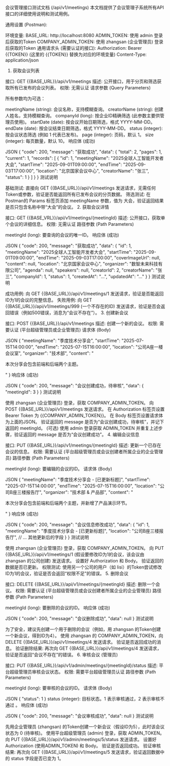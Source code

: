 会议管理接口测试文档 (/api/v1/meetings)
本文档提供了会议管理子系统所有API接口的详细使用说明和测试用例。

通用设置 (Postman):

环境变量:
BASE_URL: http://localhost:8080
ADMIN_TOKEN: 使用 admin 登录后获取的Token
COMPANY_ADMIN_TOKEN: 使用 zhangsan (企业管理员) 登录后获取的Token
通用请求头 (需要认证的接口):
Authorization: Bearer {{TOKEN}} (这里的 {{TOKEN}} 替换为对应的环境变量)
Content-Type: application/json
1. 获取会议列表

接口: GET {{BASE_URL}}/api/v1/meetings
描述: 公开接口，用于分页和筛选获取所有已发布的会议列表。
权限: 无需认证
请求参数 (Query Parameters)

所有参数均为可选：

meetingName (string): 会议名称，支持模糊查询。
creatorName (string): 创建人姓名，支持模糊查询。
companyId (long): 按企业ID精确筛选 (此参数主要供管理员使用)。
startDate (date): 按会议开始日期筛选，格式 YYYY-MM-DD。
endDate (date): 按会议结束日期筛选，格式 YYYY-MM-DD。
status (integer): 按会议状态筛选 (例如 1 代表已发布)。
page (integer): 页码，默认 1。
size (integer): 每页数量，默认 10。
响应体 (成功)

JSON
{
"code": 200,
"message": "获取成功",
"data": {
"total": 2,
"pages": 1,
"current": 1,
"records": [
{
"id": 1,
"meetingName": "2025全球人工智能开发者大会",
"startTime": "2025-09-01T09:00:00",
"endTime": "2025-09-03T17:00:00",
"location": "北京国家会议中心",
"creatorName": "张三",
"status": 1
}
]
}
}
测试说明

基础测试: 直接向 GET {{BASE_URL}}/api/v1/meetings 发送请求，无需任何Token或参数，验证是否能返回所有已发布会议的分页数据。
筛选测试: 在Postman的 Params 标签页添加 meetingName 参数，值为 大会，验证返回结果是否只包含名称中带“大会”的会议。
2. 获取会议详情

接口: GET {{BASE_VRL}}/api/v1/meetings/{meetingId}
描述: 公开接口，获取单个会议的详细信息。
权限: 无需认证
路径参数 (Path Parameters)

meetingId (long): 要查询的会议的唯一ID。
响应体 (成功)

JSON
{
"code": 200,
"message": "获取成功",
"data": {
"id": 1,
"meetingName": "2025全球人工智能开发者大会",
"startTime": "2025-09-01T09:00:00",
"endTime": "2025-09-03T17:00:00",
"coverImageUrl": null,
"content": null,
"location": "北京国家会议中心",
"organizer": "数智未来科技有限公司",
"agenda": null,
"speakers": null,
"creatorId": 2,
"creatorName": "张三",
"companyId": 1,
"status": 1,
"createdAt": "...",
"updatedAt": "..."
}
}
测试说明

成功用例: 向 GET {{BASE_URL}}/api/v1/meetings/1 发送请求，验证是否能返回ID为1的会议的完整信息。
失败用例: 向 GET {{BASE_URL}}/api/v1/meetings/999 (一个不存在的ID) 发送请求，验证是否会返回错误（例如500错误，消息为“会议不存在”）。
3. 创建新会议

接口: POST {{BASE_URL}}/api/v1/meetings
描述: 创建一个新的会议。
权限: 需要认证 (平台超级管理员或企业管理员)
请求体 (Body)

JSON
{
"meetingName": "季度技术分享会",
"startTime": "2025-07-15T14:00:00",
"endTime": "2025-07-15T16:00:00",
"location": "公司A座一楼会议室",
"organizer": "技术部",
"content": "<p>本次分享会包含前端和后端两个主题。</p>"
}
响应体 (成功)

JSON
{
"code": 200,
"message": "会议创建成功，待审核",
"data": {
"meetingId": 3
}
}
测试说明

使用 zhangsan (企业管理员) 登录，获取 COMPANY_ADMIN_TOKEN。
向 POST {{BASE_URL}}/api/v1/meetings 发送请求。
在 Authorization 标签页设置 Bearer Token 为 {{COMPANY_ADMIN_TOKEN}}。
在 Body 标签页设置请求体为上面的JSON。
验证返回的 message 是否为“会议创建成功，待审核”，并记下返回的 meetingId。
(可选) 使用 admin 登录获取 ADMIN_TOKEN 并重复上述步骤，验证返回的 message 是否为“会议创建成功”。
4. 编辑会议信息

接口: PUT {{BASE_URL}}/api/v1/meetings/{meetingId}
描述: 更新一个已存在会议的信息。
权限: 需要认证 (平台超级管理员或会议创建者所属企业的企业管理员)
路径参数 (Path Parameters)

meetingId (long): 要编辑的会议的ID。
请求体 (Body)

JSON
{
"meetingName": "季度技术分享会 - [已更新标题]",
"startTime": "2025-07-15T14:00:00",
"endTime": "2025-07-15T16:00:00",
"location": "公司B座三楼报告厅",
"organizer": "技术部 & 产品部",
"content": "<p>本次分享会包含前端和后端两个主题，并新增了产品演示环节。</p>"
}
响应体 (成功)

JSON
{
"code": 200,
"message": "会议信息修改成功",
"data": {
"id": 1,
"meetingName": "季度技术分享会 - [已更新标题]",
"location": "公司B座三楼报告厅",
// ... 其他更新后的字段
}
}
测试说明

使用 zhangsan (企业管理员) 登录，获取 COMPANY_ADMIN_TOKEN。
向 PUT {{BASE_URL}}/api/v1/meetings/1 (假设要修改ID为1的会议，该会议由 zhangsan 的公司创建) 发送请求。
设置好 Authorization 和 Body。
验证返回的数据是否已更新。
权限测试: 使用另一个公司的用户（如 lisi）的Token尝试修改ID为1的会议，验证是否会返回“权限不足”的错误。
5. 删除会议

接口: DELETE {{BASE_URL}}/api/v1/meetings/{meetingId}
描述: 删除一个会议。
权限: 需要认证 (平台超级管理员或会议创建者所属企业的企业管理员)
路径参数 (Path Parameters)

meetingId (long): 要删除的会议的ID。
响应体 (成功)

JSON
{
"code": 200,
"message": "会议删除成功",
"data": null
}
测试说明

为了安全，建议先创建一个用于删除的会议（例如，用 zhangsan 的Token创建一个新会议，得到ID为4）。
使用 zhangsan 的 COMPANY_ADMIN_TOKEN，向 DELETE {{BASE_URL}}/api/v1/meetings/4 发送请求。
验证是否返回成功的消息。
验证删除结果: 再次向 GET {{BASE_URL}}/api/v1/meetings/4 发送请求，验证是否返回“会议不存在”的错误。
6. 审核会议 (管理员)

接口: PUT {{BASE_URL}}/api/v1/admin/meetings/{meetingId}/status
描述: 平台超级管理员审核会议状态。
权限: 需要平台超级管理员认证
路径参数 (Path Parameters)

meetingId (long): 要审核的会议的ID。
请求体 (Body)

JSON
{
"status": 1
}
status (integer): 目标状态。1 表示审核通过，2 表示审核不通过 。
响应体 (成功)

JSON
{
"code": 200,
"message": "会议审核成功",
"data": null
}
测试说明

先用企业管理员 (zhangsan) 的Token创建一个新会议（假设ID为5），此时该会议状态为 0 (待审核)。
使用平台超级管理员 (admin) 登录，获取 ADMIN_TOKEN。
向 PUT {{BASE_URL}}/api/v1/admin/meetings/5/status 发送请求。
设置好 Authorization (使用ADMIN_TOKEN) 和 Body。
验证是否返回成功。
验证审核结果: 再次向 GET {{BASE_URL}}/api/v1/meetings/5 发送请求，验证返回数据中的 status 字段是否已变为 1。